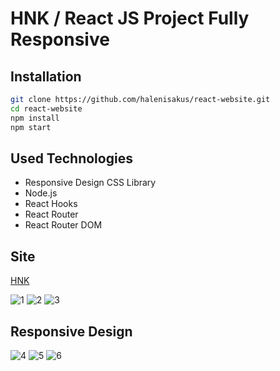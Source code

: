 # HNK / React JS Project Fully Responsive

## Installation

```bash
git clone https://github.com/halenisakus/react-website.git
cd react-website
npm install
npm start
```

## Used Technologies

- Responsive Design CSS Library <br/>
- Node.js <br/>
- React Hooks <br/>
- React Router <br/>
- React Router DOM <br/>


## Site

[HNK](https://codesandbox.io/s/github/halenisakus/react-website)


![1](https://user-images.githubusercontent.com/47247825/93689372-aff16680-fad6-11ea-88c5-b6b5a6bd652a.png)
![2](https://user-images.githubusercontent.com/47247825/93689379-b7187480-fad6-11ea-8953-4209959132d2.png)
![3](https://user-images.githubusercontent.com/47247825/93689384-bd0e5580-fad6-11ea-85b9-33e039579cb4.png)



## Responsive Design



![4](https://user-images.githubusercontent.com/47247825/93689396-d9aa8d80-fad6-11ea-80fb-c2b59f04e60d.png)
![5](https://user-images.githubusercontent.com/47247825/93689398-db745100-fad6-11ea-9908-a80d4a35dc0e.png)
![6](https://user-images.githubusercontent.com/47247825/93689411-f5159880-fad6-11ea-98ab-e9152c0c7742.png)



